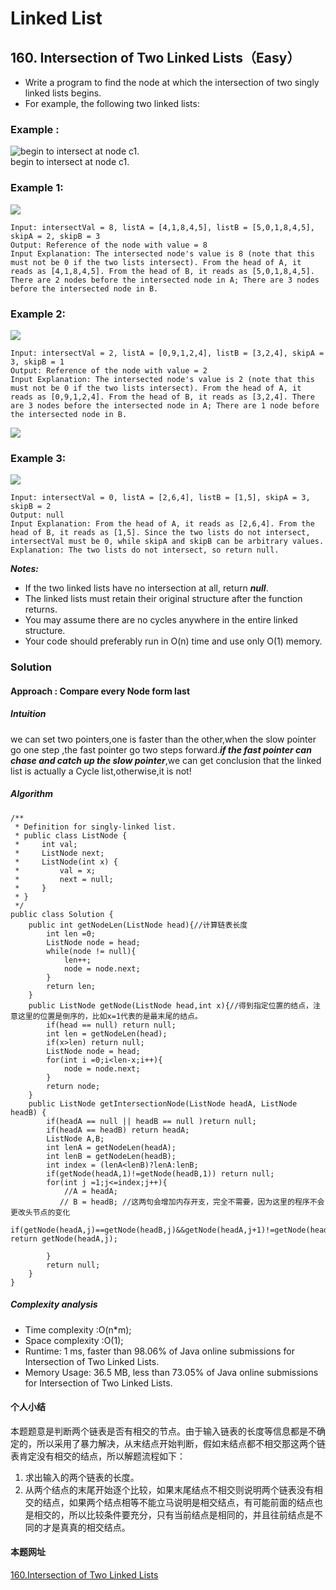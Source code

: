 # Linked List #
## 160. Intersection of Two Linked Lists（Easy） ##
- Write a program to find the node at which the intersection of two singly linked lists begins.  
- For example, the following two linked lists:  
### Example : ###
![begin to intersect at node c1.](https://assets.leetcode.com/uploads/2018/12/13/160_statement.png)  
begin to intersect at node c1.
### Example 1: ###
![](https://assets.leetcode.com/uploads/2018/12/13/160_example_1.png) 
 
	Input: intersectVal = 8, listA = [4,1,8,4,5], listB = [5,0,1,8,4,5], skipA = 2, skipB = 3
	Output: Reference of the node with value = 8
	Input Explanation: The intersected node's value is 8 (note that this must not be 0 if the two lists intersect). From the head of A, it reads as [4,1,8,4,5]. From the head of B, it reads as [5,0,1,8,4,5]. There are 2 nodes before the intersected node in A; There are 3 nodes before the intersected node in B.
### Example 2: ###
![](https://assets.leetcode.com/uploads/2018/12/13/160_example_2.png)  

	Input: intersectVal = 2, listA = [0,9,1,2,4], listB = [3,2,4], skipA = 3, skipB = 1
	Output: Reference of the node with value = 2
	Input Explanation: The intersected node's value is 2 (note that this must not be 0 if the two lists intersect). From the head of A, it reads as [0,9,1,2,4]. From the head of B, it reads as [3,2,4]. There are 3 nodes before the intersected node in A; There are 1 node before the intersected node in B.
![](https://assets.leetcode.com/uploads/2018/12/07/circularlinkedlist_test2.png)
### Example 3: ###
![](https://assets.leetcode.com/uploads/2018/12/13/160_example_3.png)  

	Input: intersectVal = 0, listA = [2,6,4], listB = [1,5], skipA = 3, skipB = 2
	Output: null
	Input Explanation: From the head of A, it reads as [2,6,4]. From the head of B, it reads as [1,5]. Since the two lists do not intersect, intersectVal must be 0, while skipA and skipB can be arbitrary values.
	Explanation: The two lists do not intersect, so return null.

***Notes:***  

* If the two linked lists have no intersection at all, return ***null***.
* The linked lists must retain their original structure after the function returns.  
* You may assume there are no cycles anywhere in the entire linked structure.  
* Your code should preferably run in O(n) time and use only O(1) memory.

### Solution ###
#### Approach : Compare every Node form last ####
##### Intuition #####
we can set two pointers,one is faster than the other,when the slow pointer go one step ,the fast pointer go two steps forward.***if the fast pointer can chase and catch up the slow pointer***,we can get conclusion that the linked list is actually a Cycle list,otherwise,it is not!
##### Algorithm #####
	/**
	 * Definition for singly-linked list.
	 * public class ListNode {
	 *     int val;
	 *     ListNode next;
	 *     ListNode(int x) {
	 *         val = x;
	 *         next = null;
	 *     }
	 * }
	 */
	public class Solution {
	    public int getNodeLen(ListNode head){//计算链表长度
	        int len =0;
	        ListNode node = head;
	        while(node != null){
	            len++;
	            node = node.next;
	        }
	        return len;
	    }
	    public ListNode getNode(ListNode head,int x){//得到指定位置的结点，注意这里的位置是倒序的，比如x=1代表的是最末尾的结点。
	        if(head == null) return null;
	        int len = getNodeLen(head);
	        if(x>len) return null;
	        ListNode node = head;
	        for(int i =0;i<len-x;i++){
	            node = node.next;
	        }
	        return node;
	    }
	    public ListNode getIntersectionNode(ListNode headA, ListNode headB) {
	        if(headA == null || headB == null )return null;
	        if(headA == headB) return headA;
	        ListNode A,B;
	        int lenA = getNodeLen(headA);
	        int lenB = getNodeLen(headB);
	        int index = (lenA<lenB)?lenA:lenB;
	        if(getNode(headA,1)!=getNode(headB,1)) return null;
	        for(int j =1;j<=index;j++){
	            //A = headA;
	           // B = headB; //这两句会增加内存开支，完全不需要，因为这里的程序不会更改头节点的变化
	            if(getNode(headA,j)==getNode(headB,j)&&getNode(headA,j+1)!=getNode(headB,j+1)) return getNode(headA,j);
	            
	        }
	        return null;
	    }
	}

##### Complexity analysis #####
- Time  complexity :O(n*m); 
- Space complexity :O(1);  
- Runtime: 1 ms, faster than 98.06% of Java online submissions for Intersection of Two Linked Lists.  
- Memory Usage: 36.5 MB, less than 73.05% of Java online submissions for Intersection of Two Linked Lists.

#### 个人小结 ####
本题题意是判断两个链表是否有相交的节点。由于输入链表的长度等信息都是不确定的，所以采用了暴力解决，从末结点开始判断，假如末结点都不相交那这两个链表肯定没有相交的结点，所以解题流程如下：   
1. 求出输入的两个链表的长度。  
2. 从两个结点的末尾开始逐个比较，如果末尾结点不相交则说明两个链表没有相交的结点，如果两个结点相等不能立马说明是相交结点，有可能前面的结点也是相交的，所以比较条件要充分，只有当前结点是相同的，并且往前结点是不同的才是真真的相交结点。


#### 本题网址 ####
[160.Intersection of Two Linked Lists](https://leetcode.com/problems/intersection-of-two-linked-lists/submissions/)